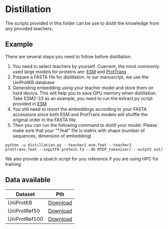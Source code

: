 # Distillation

The scripts provided in this folder can be use to distill the knowledge from any provided teachers.

## Example
There are several steps you need to follow before distillation.

1. You need to select teachers by yourself. Cuerrent, the most commonly used large models for proteins are: [ESM](https://github.com/facebookresearch/esm/tree/main) and [ProtTrans](https://github.com/agemagician/ProtTrans)
2. Prepare a FASTA file for distillation. In our manuscript, we use the UniProtKB database
3. Generating embedding using your teacher model and store them on hard device. This will help you to save GPU memory when distillation. Take ESM2-33 as an example, you need to run the extract.py script provided in [ESM](https://github.com/facebookresearch/esm/tree/main)
4. You still need to resort the embeddings according to your FASTA accessions since both ESM and ProtTrans models will shuffle the original order in the FASTA file.
5. Then you can run the following command to distill your model. Please make sure that your "*.feat" file is matrix with shape (number of sequences, dimension of embedding)

```
python -u distillation.py --teacher1 esm.feat --teacher2 prottrans.feat --inputFA protein.fa --db MTDP_tokenizer/ --outpth out/
```

We also provide a sbatch script for you reference if you are using HPC for training

## Data available
|          Dataset              |                                    Pth                                    |  
| ----------------------------- | :---------------------------------------------------------------------------: |
|	UniProtKB |      [Download](https://www.uniprot.org/help/downloads)    |
|	UniProtRef50 |      [Download](https://www.uniprot.org/help/downloads)    |
|	UniProtRef100 |      [Download](https://www.uniprot.org/help/downloads)    |
